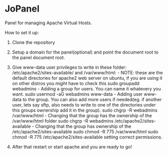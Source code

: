 # JoPanel
Panel for managing Apache Virtual Hosts.


How to set it up:
1. Clone the repository

2. Setup a domain for the panel(optional) and point the document root to the panel document root.

3. Give www-data user privileges to write in these folder: /etc/apache2/sites-available/ and /var/www/html: - NOTE: these are the default directories for apache2 web server on ubuntu, if you are using it on other distros you *might* have to check this
sudo groupadd webadmins - Adding a group for users. You can name it whatevery you want.
sudo usermod -aG webadmins www-data - Adding user www-data to the group. You can also add more users if needed(eg. if another user, lets say sftp, also needs to write to one of the directories under this groups ownership add it in the group).
sudo chgrp -R webadmins /var/www/html - Changing that the group has the ownership of the /var/www/html folder
sudo chgrp -R webadmins /etc/apache2/sites-available - Changing that the group has ownership of the /etc/apache2/sites-available
sudo chmod -R 775 /var/www/html
sudo chmod -R 775 /etc/apache2/sites-available
setting correct permissions.

4. After that restart or start apache and you are ready to go!


